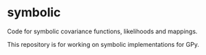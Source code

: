 symbolic
========

Code for symbolic covariance functions, likelihoods and mappings. 

This repository is for working on symbolic implementations for GPy.
